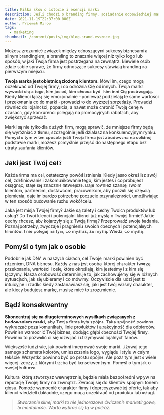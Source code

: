 ```yaml
---
title: Kilka słow o istocie i esencji marki
description: Jeśli chodzi o branding firmy, posiadanie odpowiedniej marki jest najważniejszym aspektem postaci, której Twoja firma używa, aby stawić czoła światu
date: 2021-11-19T22:37:00.000Z
author: Przemek Miros
tags:
  - marketing
thumbnail: /content/posts/img/blog-brand-essence.jpg
---
```


Możesz zrozumieć związek między odnoszącymi sukcesy biznesami a silnym brandingiem, a branding to znacznie więcej niż tylko logo lub sposób, w jaki Twoja firma jest postrzegana na zewnątrz. Niewiele osób zdaje sobie sprawę, że firmy odnoszące sukcesy stawiają branding na pierwszym miejscu.

**Twoja marka jest obietnicą złożoną klientom.** Mówi im, czego mogą oczekiwać od Twojej firmy, i co odróżnia Cię od innych. Twoja marka wywodzi się z tego, kim jesteś, kim chcesz być i kim inni Cię postrzegają. Kiedy klienci łączą się emocjonalnie - ponieważ podzielają te same wartości i przekonania co do marki - prowadzi to do wyższej sprzedaży. Prowadzi również do lojalności, poparcia, a nawet może chronić Twoją cenę w czasach, gdy konkurenci polegają na promocyjnych rabatach, aby zwiększyć sprzedaż.

Marki są nie tylko dla dużych firm, mogą sprawić, że mniejsze firmy będą się wyróżniać z tłumu, szczególnie jeśli działasz na konkurencyjnym rynku. Pomyśl o tym w ten sposób: jeśli Twoja firma jest zbudowana na solidnej podstawie marki, możesz pomyślnie przejść do następnego etapu bez utraty zaufania klientów.

## Jaki jest Twój cel?

Każda firma ma cel, ostateczny powód istnienia. Kiedy jasno określisz swój cel, zdefiniowanie i zakomunikowanie tego, kim jesteś i co próbujesz osiągnąć, staje się znacznie łatwiejsze. Daje również szansę Twoim klientom, partnerom, dostawcom, pracownikom, aby poczuli się częścią plemienia, daje im bardzo potrzebne poczucie przynależności, umożliwiając w ten sposób budowanie ruchu wokół celu.

Jaka jest misja Twojej firmy? Jakie są zalety i cechy Twoich produktów lub usług? Co Twoi klienci i potencjalni klienci już myślą o Twojej firmie? Jakie cechy chcesz, aby kojarzyły się z Twoją firmą? Przeprowadź swoje badania. Poznaj potrzeby, zwyczaje i pragnienia swoich obecnych i potencjalnych klientów. I nie polegaj na tym, co myślisz, że myślą. Wiedz, co myślą.

## Pomyśl o tym jak o osobie

Podobnie jak DNA w naszych ciałach, cel Twojej marki powinien być rdzeniem, DNA biznesu. Każdy z nas jest osobą, której charakter tworzą przekonania, wartości i cele, które określają, kim jesteśmy i z kim się łączymy. Nasza osobowość determinuje to, jak zachowujemy się w różnych sytuacjach, jak się ubieramy i co mówimy. Oczywiście dla ludzi jest to intuicyjne i rzadko kiedy zastanawiasz się, jaki jest twój własny charakter, ale kiedy budujesz markę, musisz mieć to zrozumienie.

## Bądź konsekwentny

**Skoncentruj się na długoterminowych wysiłkach związanych z budowaniem marki,** aby Twoja firma była spójna. Taka spójność powinna wykraczać poza komunikaty, linie produktów i atrakcyjność dla odbiorców. Powinien wzmocnić Twój biznes, dodając głębi obecności Twojej firmy. Powinno to pozwolić ci się rozwijać i utrzymywać lojalnych fanów.

Większość ludzi wie, jak powinni integrować swoje marki. Używaj tego samego schematu kolorów, umieszczenia logo, wyglądu i stylu w całym tekście. Wszystko powinno być po prostu spójne. Ale poza tym jest o wiele więcej rzeczy, z którymi trzeba być konsekwentnym. Pomyśl o tym jak o swojej kulturze. 

Kultura, którą stworzysz wewnętrznie, będzie miała bezpośredni wpływ na reputację Twojej firmy na zewnątrz. Zwracaj się do klientów spójnym tonem głosu. Pomoże wzmocnić charakter firmy i doprecyzować jej ofertę, tak aby klienci wiedzieli dokładnie, czego mogą oczekiwać od produktu lub usługi.

> *Stworzenie silnej marki to nie jednorazowe ćwiczenie marketingowe, to mentalność. Warto wybrać się tą w podróż.*
